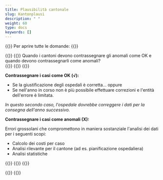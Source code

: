 ```yaml
---
title: Plausibilità cantonale
slug: Kantonplausi
description: " "
weight: 60
type: docs
keywords: []
---
```


{{<faqBlock>}}
Per aprire tutte le domande: {{<collapsibleGroupCommand groupId="Kantonplausi">}}

{{<numberedList>}}
{{<listItem>}} <!--DeepL et SP-->
Quando i cantoni devono contrassegnare gli anomali come OK e quando devono contrassegnarli come anomali?  
{{<insertImage image="fehlerhaft_it.png" class="edge max-w-90">}}
{{<collapsibleBlock groupId="Kantonplausi">}}
{{<markdown>}}

**Contrassegnare i casi come OK (√):**

- Se la giustificazione degli ospedali è corretta...
oppure
- Se nell'anno in corso non è più possibile effettuare correzioni e l'entità dell'errore è limitata.  

*In questo secondo caso, l'ospedale dovrebbe correggere i dati per la consegna dell'anno successivo.*
&nbsp;

**Contrassegnare i casi come anomali (X):**  

Errori grossolani che compromettono in maniera sostanziale l'analisi dei dati per i seguenti scopi:

- Calcolo dei costi per caso
- Analisi rilevante per il cantone (ad es. pianificazione ospedaliera)
- Analisi statistiche

{{</markdown>}}
{{</collapsibleBlock>}}
{{</listItem>}}

{{</numberedList>}}
{{</faqBlock>}}
